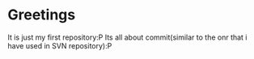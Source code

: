 # Greetings
It is just my first repository:P
Its all about commit(similar to the onr that i have used in SVN repository):P
